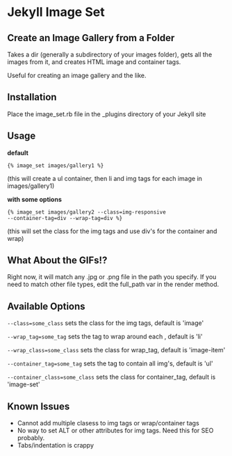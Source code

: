 Jekyll Image Set
================

Create an Image Gallery from a Folder
----------------

Takes a dir (generally a subdirectory of your images folder), gets all the images from it, and creates HTML image and container tags.

Useful for creating an image gallery and the like.

Installation
----------------

Place the image_set.rb file in the _plugins directory of your Jekyll site

Usage 
----------------

**default**

<code>{% image_set images/gallery1 %}</code>

(this will create a ul container, then li and img tags for each image in images/gallery1)

**with some options**

<code>{% image_set images/gallery2 --class=img-responsive --container-tag=div --wrap-tag=div %}</code>

(this will set the class for the img tags and use div's for the container and wrap)

What About the GIFs!?
----------------
Right now, it will match any .jpg or .png file in the path you specify. If you need to match other file types, edit the full_path var in the render method. 

Available Options
----------------

<code>--class=some_class</code>
sets the class for the img tags, default is 'image'

<code>--wrap_tag=some_tag</code>
sets the tag to wrap around each <img>, default is 'li'

<code>--wrap_class=some_class</code>
sets the class for wrap_tag, default is 'image-item'

<code>--container_tag=some_tag</code>
sets the tag to contain all img's, default is 'ul'

<code>--container_class=some_class</code>
sets the class for container_tag, default is 'image-set'

Known Issues
----------------

* Cannot add multiple clasess to img tags or wrap/container tags
* No way to set ALT or other attributes for img tags. Need this for SEO probably. 
* Tabs/indentation is crappy 

